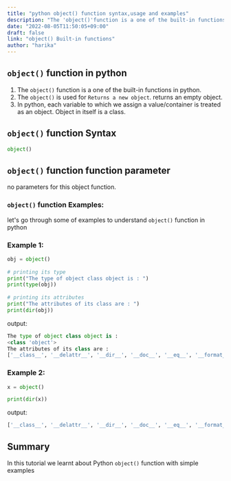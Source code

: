 ```yaml
---
title: "python object() function syntax,usage and examples"
description: "The 'object()'function is a one of the built-in functions in python"
date: "2022-08-05T11:50:05+09:00"
draft: false
link: "object() Built-in functions"
author: "harika"
---
```


## `object()` function in python

1. The `object()` function is a one of the built-in functions in python.
2. The `object()` is used for	`Returns a new object`. returns an empty object.
3. In python, each variable to which we assign a value/container is treated as an object. Object in itself is a class.

## `object()` function Syntax

```python
object()
```
## `object()` function function parameter

no parameters for this object function.

### `object()` function Examples:

let's go through some of examples to understand `object()` function in python

### Example 1:

```python
obj = object()
 
# printing its type
print("The type of object class object is : ")
print(type(obj))
 
# printing its attributes
print("The attributes of its class are : ")
print(dir(obj))
```
output:

```python
The type of object class object is :
<class 'object'>
The attributes of its class are :
['__class__', '__delattr__', '__dir__', '__doc__', '__eq__', '__format__', '__ge__', '__getattribute__', '__gt__', '__hash__', '__init__', '__init_subclass__', '__le__', '__lt__', '__ne__', '__new__', '__reduce__', '__reduce_ex__', '__repr__', '__setattr__', '__sizeof__', '__str__', '__subclasshook__']
```

###  Example 2:

```python
x = object()

print(dir(x))
```
output:

```python
['__class__', '__delattr__', '__dir__', '__doc__', '__eq__', '__format__', '__ge__', '__getattribute__', '__gt__', '__hash__', '__init__', '__init_subclass__', '__le__', '__lt__', '__ne__', '__new__', '__reduce__', '__reduce_ex__', '__repr__', '__setattr__', '__sizeof__', '__str__', '__subclasshook__']
```

## Summary
In this tutorial we learnt about Python `object()` function with simple examples


